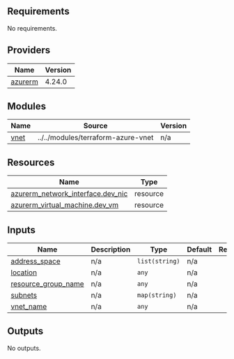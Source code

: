 <!-- BEGIN_TF_DOCS -->
## Requirements

No requirements.

## Providers

| Name | Version |
|------|---------|
| <a name="provider_azurerm"></a> [azurerm](#provider\_azurerm) | 4.24.0 |

## Modules

| Name | Source | Version |
|------|--------|---------|
| <a name="module_vnet"></a> [vnet](#module\_vnet) | ../../modules/terraform-azure-vnet | n/a |

## Resources

| Name | Type |
|------|------|
| [azurerm_network_interface.dev_nic](https://registry.terraform.io/providers/hashicorp/azurerm/latest/docs/resources/network_interface) | resource |
| [azurerm_virtual_machine.dev_vm](https://registry.terraform.io/providers/hashicorp/azurerm/latest/docs/resources/virtual_machine) | resource |

## Inputs

| Name | Description | Type | Default | Required |
|------|-------------|------|---------|:--------:|
| <a name="input_address_space"></a> [address\_space](#input\_address\_space) | n/a | `list(string)` | n/a | yes |
| <a name="input_location"></a> [location](#input\_location) | n/a | `any` | n/a | yes |
| <a name="input_resource_group_name"></a> [resource\_group\_name](#input\_resource\_group\_name) | n/a | `any` | n/a | yes |
| <a name="input_subnets"></a> [subnets](#input\_subnets) | n/a | `map(string)` | n/a | yes |
| <a name="input_vnet_name"></a> [vnet\_name](#input\_vnet\_name) | n/a | `any` | n/a | yes |

## Outputs

No outputs.
<!-- END_TF_DOCS -->